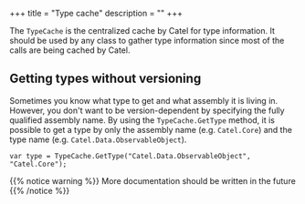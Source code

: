 +++
title = "Type cache" 
description = ""
+++

The `TypeCache` is the centralized cache by Catel for type information. It should be used by any class to gather type information since most of the calls are being cached by Catel.

## Getting types without versioning

Sometimes you know what type to get and what assembly it is living in. However, you don't want to be version-dependent by specifying the fully qualified assembly name. By using the `TypeCache.GetType` method, it is possible to get a type by only the assembly name (e.g. `Catel.Core`) and the type name (e.g. `Catel.Data.ObservableObject`).

```
var type = TypeCache.GetType("Catel.Data.ObservableObject", "Catel.Core");
```

{{% notice warning %}}
More documentation should be written in the future
{{% /notice %}}